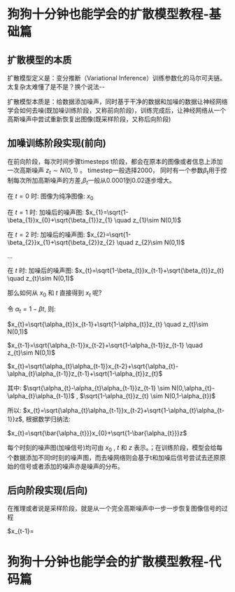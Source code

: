# 狗狗十分钟也能学会的扩散模型教程-基础篇

## 扩散模型的本质
扩散模型定义是：变分推断（Variational Inference）训练参数化的马尔可夫链。太复杂太难懂了是不是？换个说法--

扩散模型本质是：给数据添加噪声，同时基于干净的数据和加噪的数据让神经网络学会如何去噪(既加噪训练阶段，又称前向阶段)，训练完成后，让神经网络从一个高斯噪声中尝试重新恢复出图像(既采样阶段，又称后向阶段)
## 加噪训练阶段实现(前向)
在前向阶段，每次时间步骤timesteps t阶段，都会在原本的图像或者信息上添加一次高斯噪声 $z_{t}\sim N(0,1)$ 。
timestep一般选择2000， 同时有一个参数$\beta_{t}$用于控制每次所加高斯噪声的方差,$\beta_{t}$一般从0.0001到0.02逐步增大。

在 $t=0$ 时: 图像为纯净图像: $x_{0}$

在 $t=1$ 时: 加噪后的噪声图: $x_{1}=\sqrt{1-\beta_{1}}x_{0}+\sqrt{\beta_{1}}z_{1} \quad z_{1}\sim N(0,1)$

在 $t=2$ 时: 加噪后的噪声图: $x_{2}=\sqrt{1-\beta_{2}}x_{1}+\sqrt{\beta_{2}}z_{2} \quad z_{2}\sim N(0,1)$

...

在 $t$ 时: 加噪后的噪声图: $x_{t}=\sqrt{1-\beta_{t}}x_{t-1}+\sqrt{\beta_{t}}z_{t} \quad z_{t}\sim N(0,1)$

那么如何从 $x_{0}$ 和 $t$ 直接得到 $x_{t}$ 呢?

令 $\alpha_{t}=1-\beta{t}$, 则:

$x_{t}=\sqrt{\alpha_{t}}x_{t-1}+\sqrt{1-\alpha_{t}}z_{t} \quad z_{t}\sim N(0,1)$

$x_{t-1}=\sqrt{\alpha_{t-1}}x_{t-2}+\sqrt{1-\alpha_{t-1}}z_{t-1} \quad z_{t}\sim N(0,1)$

$x_{t}=\sqrt{\alpha_{t}\alpha_{t-1}}x_{t-2}+\sqrt{\alpha_{t}-\alpha_{t}\alpha_{t-1}}z_{t-1}+\sqrt{1-\alpha_{t}}z_{t}$

其中: $\sqrt{\alpha_{t}-\alpha_{t}\alpha_{t-1}}z_{t-1} \sim N(0,\alpha_{t}-\alpha_{t}\alpha_{t-1})$ , $\sqrt{1-\alpha_{t}}z_{t} \sim N(0,1-\alpha_{t})$

所以: $x_{t}=\sqrt{\alpha_{t}\alpha_{t-1}}x_{t-2}+\sqrt{1-\alpha_{t}\alpha_{t-1}}z$, 根据数学归纳法:

$x_{t}=\sqrt{\bar{\alpha_{t}}}x_{0}+\sqrt{1-\bar{\alpha_{t}}}z$

每个时刻的噪声图(加噪信号)均可由 $x_{0}$ , $t$ 和 $z$ 表示。；在训练阶段，模型会给每个数据添加不同t时刻的噪声图，而去噪网络则会基于t和加噪后信号尝试去还原原始的信号或者添加的噪声亦是噪声的分布。
## 后向阶段实现(后向)
在推理或者说是采样阶段，就是从一个完全高斯噪声中一步一步恢复图像信号的过程

$x_{t-1}=

# 狗狗十分钟也能学会的扩散模型教程-代码篇
